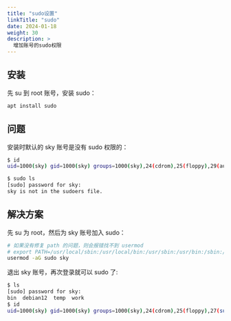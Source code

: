 ```yaml
---
title: "sudo设置"
linkTitle: "sudo"
date: 2024-01-18
weight: 30
description: >
  增加账号的sudo权限
---
```


## 安装

先 su 到 root 账号，安装 sudo：

```bash
apt install sudo
```

## 问题

安装时默认的 sky 账号是没有 sudo 权限的：

```bash
$ id
uid=1000(sky) gid=1000(sky) groups=1000(sky),24(cdrom),25(floppy),29(audio),30(dip),44(video),46(plugdev),100(users),106(netdev)

$ sudo ls
[sudo] password for sky: 
sky is not in the sudoers file.
```

## 解决方案

先 su 为 root，然后为 sky 账号加入 sudo：

```bash
# 如果没有修复 path 的问题，则会报错找不到 usermod
# export PATH=/usr/local/sbin:/usr/local/bin:/usr/sbin:/usr/bin:/sbin:/bin
usermod -aG sudo sky
```

退出 sky 账号，再次登录就可以 sudo 了:

```bash
$ ls                                                                                      
[sudo] password for sky: 
bin  debian12  temp  work
$ id
uid=1000(sky) gid=1000(sky) groups=1000(sky),24(cdrom),25(floppy),27(sudo),29(audio),30(dip),44(video),46(plugdev),100(users),106(netdev)
```